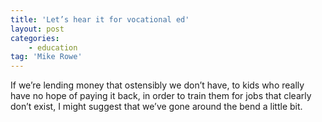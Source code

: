 ```yaml
---
title: 'Let’s hear it for vocational ed'
layout: post
categories:
    - education
tag: 'Mike Rowe'
---
```


If we’re lending money that ostensibly we don’t have, to kids who really have no hope of paying it back, in order to train them for jobs that clearly don’t exist, I might suggest that we’ve gone around the bend a little bit.